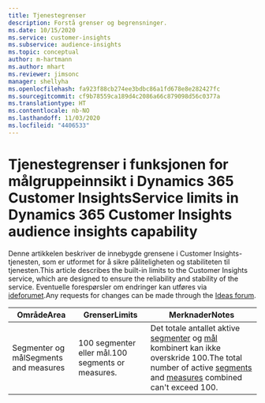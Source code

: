 ```yaml
---
title: Tjenestegrenser
description: Forstå grenser og begrensninger.
ms.date: 10/15/2020
ms.service: customer-insights
ms.subservice: audience-insights
ms.topic: conceptual
author: m-hartmann
ms.author: mhart
ms.reviewer: jimsonc
manager: shellyha
ms.openlocfilehash: fa923f88cb274ee3bdbc86a1fd678e8e282427fc
ms.sourcegitcommit: cf9b78559ca189d4c2086a66c879098d56c0377a
ms.translationtype: HT
ms.contentlocale: nb-NO
ms.lasthandoff: 11/03/2020
ms.locfileid: "4406533"
---
```

# <a name="service-limits-in-dynamics-365-customer-insights-audience-insights-capability"></a><span data-ttu-id="50ca3-103">Tjenestegrenser i funksjonen for målgruppeinnsikt i Dynamics 365 Customer Insights</span><span class="sxs-lookup"><span data-stu-id="50ca3-103">Service limits in Dynamics 365 Customer Insights audience insights capability</span></span>

<span data-ttu-id="50ca3-104">Denne artikkelen beskriver de innebygde grensene i Customer Insights-tjenesten, som er utformet for å sikre påliteligheten og stabiliteten til tjenesten.</span><span class="sxs-lookup"><span data-stu-id="50ca3-104">This article describes the built-in limits to the Customer Insights service, which are designed to ensure the reliability and stability of the service.</span></span> <span data-ttu-id="50ca3-105">Eventuelle forespørsler om endringer kan utføres via [ideforumet](https://go.microsoft.com/fwlink/?linkid=2074172).</span><span class="sxs-lookup"><span data-stu-id="50ca3-105">Any requests for changes can be made through the [Ideas forum](https://go.microsoft.com/fwlink/?linkid=2074172).</span></span> 
 
| <span data-ttu-id="50ca3-106">Område</span><span class="sxs-lookup"><span data-stu-id="50ca3-106">Area</span></span>  | <span data-ttu-id="50ca3-107">Grenser</span><span class="sxs-lookup"><span data-stu-id="50ca3-107">Limits</span></span>  | <span data-ttu-id="50ca3-108">Merknader</span><span class="sxs-lookup"><span data-stu-id="50ca3-108">Notes</span></span> |
|-------------|---------------------------------------------------------------------|---------------------------------------------------------------------|
| <span data-ttu-id="50ca3-109">Segmenter og mål</span><span class="sxs-lookup"><span data-stu-id="50ca3-109">Segments and measures</span></span> | <span data-ttu-id="50ca3-110">100 segmenter eller mål.</span><span class="sxs-lookup"><span data-stu-id="50ca3-110">100 segments or measures.</span></span> | <span data-ttu-id="50ca3-111">Det totale antallet aktive [segmenter](segments.md) og [mål](measures.md) kombinert kan ikke overskride 100.</span><span class="sxs-lookup"><span data-stu-id="50ca3-111">The total number of active [segments](segments.md) and [measures](measures.md) combined can't exceed 100.</span></span>  |
